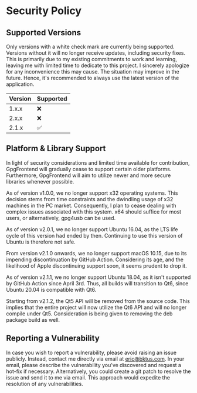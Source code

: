 # Security Policy

## Supported Versions

Only versions with a white check mark are currently being supported. Versions
without it will no longer receive updates, including security fixes. This is
primarily due to my existing commitments to work and learning, leaving me with
limited time to dedicate to this project. I sincerely apologize for any
inconvenience this may cause. The situation may improve in the future. Hence,
it's recommended to always use the latest version of the application.

| Version | Supported          |
| ------- | ------------------ |
| 1.x.x   | :x:                |
| 2.x.x   | :x:                |
| 2.1.x   | :white_check_mark: |

## Platform & Library Support

In light of security considerations and limited time available for contribution,
GpgFrontend will gradually cease to support certain older platforms.
Furthermore, GpgFrontend will aim to utilize newer and more secure libraries
whenever possible.

As of version v1.0.0, we no longer support x32 operating systems. This decision
stems from time constraints and the dwindling usage of x32 machines in the PC
market. Consequently, I plan to cease dealing with complex issues associated
with this system. x64 should suffice for most users, or alternatively, gpg4usb
can be used.

As of version v2.0.1, we no longer support Ubuntu 16.04, as the LTS life cycle
of this version had ended by then. Continuing to use this version of Ubuntu is
therefore not safe.

From version v2.1.0 onwards, we no longer support macOS 10.15, due to its
impending discontinuation by GitHub Action. Considering its age, and the
likelihood of Apple discontinuing support soon, it seems prudent to drop it.

As of version v2.1.1, we no longer support Ubuntu 18.04, as it isn't supported
by GitHub Action since April 3rd. Thus, all builds will transition to Qt6, since
Ubuntu 20.04 is compatible with Qt6.

Starting from v2.1.2, the Qt5 API will be removed from the source code. This
implies that the entire project will now utilize the Qt6 API and will no longer
compile under Qt5. Consideration is being given to removing the deb package
build as well.

## Reporting a Vulnerability

In case you wish to report a vulnerability, please avoid raising an issue
publicly. Instead, contact me directly via email at eric@bktus.com. In your
email, please describe the vulnerability you've discovered and request a hot-fix
if necessary. Alternatively, you could create a git patch to resolve the issue
and send it to me via email. This approach would expedite the resolution of any
vulnerabilities.
